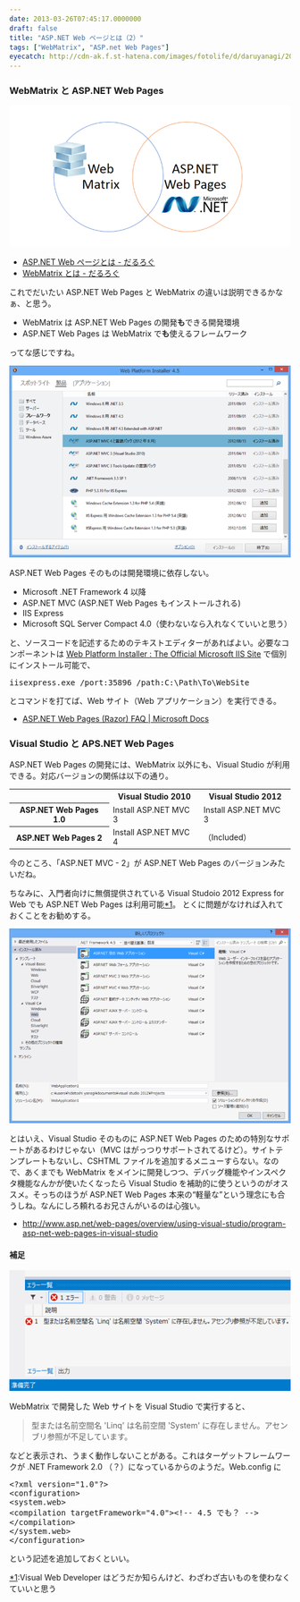 ```yaml
---
date: 2013-03-26T07:45:17.0000000
draft: false
title: "ASP.NET Web ページとは（2）"
tags: ["WebMatrix", "ASP.net Web Pages"]
eyecatch: http://cdn-ak.f.st-hatena.com/images/fotolife/d/daruyanagi/20130326/20130326070448.png
---
```


<div class="section">
<h3>WebMatrix と ASP.NET Web Pages</h3>
<p><span itemscope itemtype="http://schema.org/Photograph"><img src="20130326070448.png" alt="f:id:daruyanagi:20130326070448p:plain" title="f:id:daruyanagi:20130326070448p:plain" class="hatena-fotolife" itemprop="image"></span><br />
</p>

<ul>
<li><a href="https://blog.daruyanagi.jp/entry/2013/03/20/064753">ASP.NET Web &#x30DA;&#x30FC;&#x30B8;&#x3068;&#x306F; - &#x3060;&#x308B;&#x308D;&#x3050;</a></li>
<li><a href="https://blog.daruyanagi.jp/entry/2013/03/26/060901">WebMatrix &#x3068;&#x306F; - &#x3060;&#x308B;&#x308D;&#x3050;</a></li>
</ul><p>これでだいたい ASP.NET Web Pages と WebMatrix の違いは説明できるかなぁ、と思う。</p>

<ul>
<li>WebMatrix は ASP.NET Web Pages の開発<b>も</b>できる開発環境</li>
<li>ASP.NET Web Pages は WebMatrix で<b>も</b>使えるフレームワーク</li>
</ul><p>ってな感じですね。</p><p><span itemscope itemtype="http://schema.org/Photograph"><img src="20130326070724.png" alt="f:id:daruyanagi:20130326070724p:plain" title="f:id:daruyanagi:20130326070724p:plain" class="hatena-fotolife" itemprop="image"></span></p><p>ASP.NET Web Pages そのものは開発環境に依存しない。</p>

<ul>
<li>Microsoft .NET Framework 4 以降</li>
<li>ASP.NET MVC (ASP.NET Web Pages もインストールされる)</li>
<li>IIS Express</li>
<li>Microsoft SQL Server Compact 4.0（使わないなら入れなくていいと思う）</li>
</ul><p>と、ソースコードを記述するためのテキストエディターがあればよい。必要なコンポーネントは <a href="http://www.microsoft.com/web/downloads/platform.aspx">Web Platform Installer : The Official Microsoft IIS Site</a> で個別にインストール可能で、</p>
<pre class="code" data-lang="" data-unlink>iisexpress.exe /port:35896 /path:C:\Path\To\WebSite</pre><p>とコマンドを打てば、Web サイト（Web アプリケーション）を実行できる。</p>

<ul>
<li><a href="http://www.asp.net/web-pages/overview/getting-started/aspnet-web-pages-(razor)-faq">ASP.NET Web Pages (Razor) FAQ | Microsoft Docs</a></li>
</ul>
</div>
<div class="section">
<h3>Visual Studio と APS.NET Web Pages</h3>
<p>ASP.NET Web Pages の開発には、WebMatrix 以外にも、Visual Studio が利用できる。対応バージョンの関係は以下の通り。</p>

<table>
<tr>
<td></td>
<th>Visual Studio 2010</th>
<th>Visual Studio 2012</th>
</tr>
<tr>
<th>ASP.NET Web Pages 1.0</th>
<td>Install ASP.NET MVC 3</td>
<td>Install ASP.NET MVC 3</td>
</tr>
<tr>
<th>ASP.NET Web Pages 2</th>
<td>Install ASP.NET MVC 4</td>
<td>（Included）</td>
</tr>
</table><p>今のところ、「ASP.NET MVC - 2」が ASP.NET Web Pages のバージョンみたいだね。</p><p>ちなみに、入門者向けに無償提供されている Visual Studoio 2012 Express for Web でも ASP.NET Web Pages は利用可能<a href="#f-12dd82a7" name="fn-12dd82a7" title="Visual Web Developer はどうだか知らんけど、わざわざ古いものを使わなくていいと思う">*1</a>。 とくに問題がなければ入れておくことをお勧めする。</p><p><span itemscope itemtype="http://schema.org/Photograph"><img src="20130326072046.png" alt="f:id:daruyanagi:20130326072046p:plain" title="f:id:daruyanagi:20130326072046p:plain" class="hatena-fotolife" itemprop="image"></span></p><p>とはいえ、Visual Studio そのものに ASP.NET Web Pages のための特別なサポートがあるわけじゃない（MVC はがっつりサポートされてるけど）。サイトテンプレートもないし、CSHTML ファイルを追加するメニューすらない。なので、あくまでも WebMatrix をメインに開発しつつ、デバッグ機能やインスペクタ機能なんかが使いたくなったら Visual Studio を補助的に使うというのがオススメ。そっちのほうが ASP.NET Web Pages 本来の“軽量な”という理念にも合うしね。なんにしろ頼れるお兄さんがいるのは心強い。</p>

<ul>
<li><a href="http://www.asp.net/web-pages/overview/using-visual-studio/program-asp-net-web-pages-in-visual-studio">http://www.asp.net/web-pages/overview/using-visual-studio/program-asp-net-web-pages-in-visual-studio</a></li>
</ul>
<div class="section">
<h4>補足</h4>
<p><span itemscope itemtype="http://schema.org/Photograph"><img src="20130326073526.png" alt="f:id:daruyanagi:20130326073526p:plain" title="f:id:daruyanagi:20130326073526p:plain" class="hatena-fotolife" itemprop="image"></span></p><p>WebMatrix で開発した Web サイトを Visual Studio で実行すると、</p>

<blockquote>
<p>型または名前空間名 'Linq' は名前空間 'System' に存在しません。アセンブリ参照が不足しています。</p>

</blockquote>
<p>などと表示され、うまく動作しないことがある。これはターゲットフレームワークが .NET Framework 2.0 （？）になっているからのようだ。Web.config に</p>
<pre class="code lang-xml" data-lang="xml" data-unlink><span class="synComment">&lt;?</span><span class="synType">xml version</span>=<span class="synConstant">&quot;1.0&quot;</span><span class="synComment">?&gt;</span>
<span class="synIdentifier">&lt;configuration&gt;</span>
<span class="synIdentifier">&lt;system</span><span class="synComment">.</span><span class="synIdentifier">web&gt;</span>
<span class="synIdentifier">&lt;compilation </span><span class="synType">targetFramework</span>=<span class="synConstant">&quot;4.0&quot;</span><span class="synIdentifier">&gt;</span><span class="synComment">&lt;!-- 4.5 でも？ --&gt;</span>
<span class="synIdentifier">&lt;/compilation&gt;</span>
<span class="synIdentifier">&lt;/system</span><span class="synComment">.</span><span class="synIdentifier">web&gt;</span>
<span class="synIdentifier">&lt;/configuration&gt;</span>
</pre><p>という記述を追加しておくといい。</p>

</div>
</div><div class="footnote">
<p class="footnote"><a href="#fn-12dd82a7" name="f-12dd82a7" class="footnote-number">*1</a><span class="footnote-delimiter">:</span><span class="footnote-text">Visual Web Developer はどうだか知らんけど、わざわざ古いものを使わなくていいと思う</span></p>
</div>